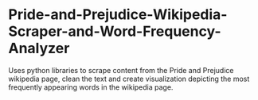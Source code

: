 # Pride-and-Prejudice-Wikipedia-Scraper-and-Word-Frequency-Analyzer
Uses python libraries to scrape content from the Pride and Prejudice wikipedia page, clean the text and create visualization depicting the most frequently appearing words in the wikipedia page.
